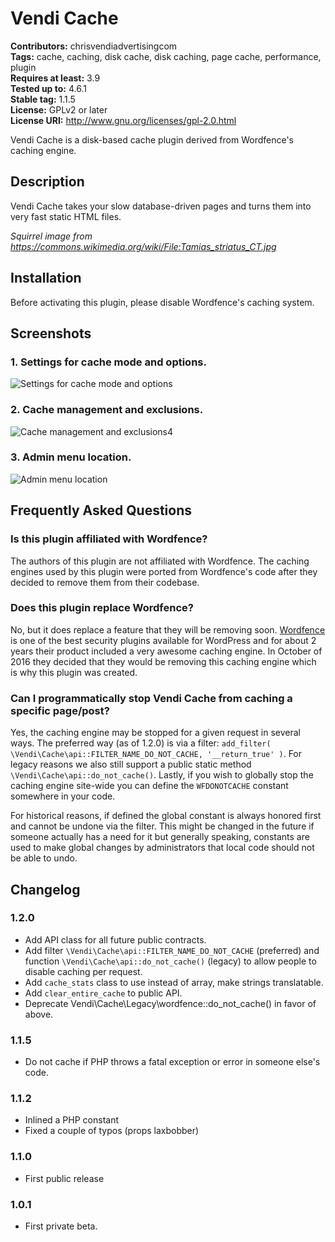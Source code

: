 # Vendi Cache 
**Contributors:** chrisvendiadvertisingcom  
**Tags:** cache, caching, disk cache, disk caching, page cache, performance, plugin  
**Requires at least:** 3.9  
**Tested up to:** 4.6.1  
**Stable tag:** 1.1.5  
**License:** GPLv2 or later  
**License URI:** http://www.gnu.org/licenses/gpl-2.0.html  

Vendi Cache is a disk-based cache plugin derived from Wordfence's caching engine.


## Description 

Vendi Cache takes your slow database-driven pages and turns them into very fast static HTML files.

*Squirrel image from https://commons.wikimedia.org/wiki/File:Tamias_striatus_CT.jpg*


## Installation 

Before activating this plugin, please disable Wordfence's caching system.


## Screenshots 

### 1. Settings for cache mode and options.
![Settings for cache mode and options](https://ps.w.org/vendi-cache/assets/screenshot-1.png?rev=1529164)

### 2. Cache management and exclusions.
![Cache management and exclusions](https://ps.w.org/vendi-cache/assets/screenshot-2.png?rev=152916)4

### 3. Admin menu location.
![Admin menu location](https://ps.w.org/vendi-cache/assets/screenshot-3.png?rev=1529164)



## Frequently Asked Questions 


### Is this plugin affiliated with Wordfence? 

The authors of this plugin are not affiliated with Wordfence. The caching engines used by this plugin were ported from Wordfence's code after they decided to remove them from their codebase.


### Does this plugin replace Wordfence? 

No, but it does replace a feature that they will be removing soon. <a href="https://wordpress.org/plugins/wordfence/">Wordfence</a> is one of the best security plugins available for WordPress and for about 2 years their product included a very awesome caching engine. In October of 2016 they decided that they would be removing this caching engine which is why this plugin was created.

### Can I programmatically stop Vendi Cache from caching a specific page/post? ###

Yes, the caching engine may be stopped for a given request in several ways. The preferred way (as of 1.2.0) is via a filter: `add_filter( \Vendi\Cache\api::FILTER_NAME_DO_NOT_CACHE, '__return_true' )`. For legacy reasons we also still support a public static method `\Vendi\Cache\api::do_not_cache()`. Lastly, if you wish to globally stop the caching engine site-wide you can define the `WFDONOTCACHE` constant somewhere in your code.

For historical reasons, if defined the global constant is always honored first and cannot be undone via the filter. This might be changed in the future if someone actually has a need for it but generally speaking, constants are used to make global changes by administrators that local code should not be able to undo.


## Changelog

### 1.2.0
* Add API class for all future public contracts.
* Add filter `\Vendi\Cache\api::FILTER_NAME_DO_NOT_CACHE` (preferred) and function `\Vendi\Cache\api::do_not_cache()` (legacy) to allow people to disable caching per request.
* Add `cache_stats` class to use instead of array, make strings translatable.
* Add `clear_entire_cache` to public API.
* Deprecate Vendi\Cache\Legacy\wordfence::do_not_cache() in favor of above.

### 1.1.5
* Do not cache if PHP throws a fatal exception or error in someone else's code.


### 1.1.2
* Inlined a PHP constant
* Fixed a couple of typos (props laxbobber)


### 1.1.0 
* First public release


### 1.0.1 
* First private beta.

